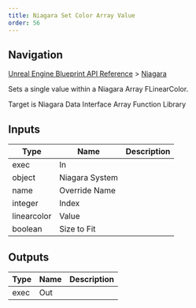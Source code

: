 ```yaml
---
title: Niagara Set Color Array Value
order: 56
---
```

## Navigation

[Unreal Engine Blueprint API Reference](https://dev.epicgames.com/documentation/en-us/unreal-engine/BlueprintAPI) > [Niagara](https://dev.epicgames.com/documentation/en-us/unreal-engine/BlueprintAPI/Niagara)

Sets a single value within a Niagara Array FLinearColor.

Target is Niagara Data Interface Array Function Library

## Inputs

| Type | Name | Description |
| --- | --- | --- |
| exec | In |  |
| object | Niagara System |  |
| name | Override Name |  |
| integer | Index |  |
| linearcolor | Value |  |
| boolean | Size to Fit |  |

## Outputs

| Type | Name | Description |
| --- | --- | --- |
| exec | Out |  |
